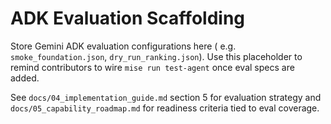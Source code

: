 # ADK Evaluation Scaffolding

Store Gemini ADK evaluation configurations here (
e.g. `smoke_foundation.json`, `dry_run_ranking.json`). Use this placeholder to
remind contributors to wire `mise run test-agent` once eval specs are added.

See `docs/04_implementation_guide.md` section 5 for evaluation strategy and
`docs/05_capability_roadmap.md` for readiness criteria tied to eval coverage.
